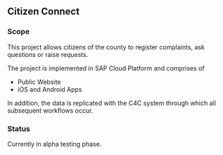 ## Citizen Connect

### Scope

This project allows citizens of the county to register complaints, ask questions or raise requests.

The project is implemented in SAP Cloud Platform and comprises of
* Public Website
* iOS and Android Apps

In addition, the data is replicated with the C4C system through which all subsequent workflows occur.

### Status
 Currently in alpha testing phase.
